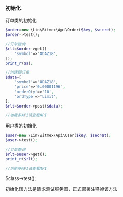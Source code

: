 ### 初始化

订单类的初始化
```php
$order=new \Lin\Bitmex\Api\Order($key, $secret);
$order->test();

//订单查询
$rlt=$order->get([
    'symbol'=>'ADAZ18',
]);
print_r($a);

//创建新订单
$data=[
    'symbol'=>'ADAZ18',
    'price'=>'0.00001196',
    'orderQty'=>'10',
    'ordType'=>'Limit',
];
$rlt=$order->post($data);

//功能多API请查看API
```

用户类的初始化
```php
$user=new \Lin\Bitmex\Api\User($key, $secret);
$user->test();

//订单查询
$rlt=$user->get();
print_r($rlt);

//功能多API请查看API
```


$class->test();

初始化该方法是请求测试服务器，正式部署注释掉该方法
